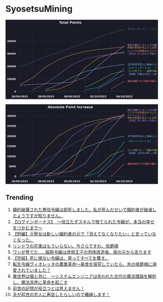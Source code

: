 # SyosetsuMining


![](https://raw.githubusercontent.com/exc4l/SyosetsuMining/main/plots/point_trend.png)

![](https://raw.githubusercontent.com/exc4l/SyosetsuMining/main/plots/point_increase.png)


## Trending

1. [婚約破棄された悪役令嬢は即死しました。私が死んだせいで婚約者が破滅したようですが知りません。](https://ncode.syosetu.com/n8240ik/)
2. [【ログインボーナス】　〜役立たずスキルで捨てられた令嬢が、本当の幸せをつかむまで〜](https://ncode.syosetu.com/n9512ij/)
3. [【短編】元聖女は新しい婚約者の元で「消えてなくなりたい」と言っていなくなった。](https://ncode.syosetu.com/n1047il/)
4. [リンドウの花束はもういらない。今さらですわ、伯爵様](https://ncode.syosetu.com/n8963ik/)
5. [ワシが育てた……脳筋令嬢は虚弱王子の肉体改造後、彼の元から去ります](https://ncode.syosetu.com/n0687il/)
6. [【完結】死に損ない令嬢は、笑ってすべてを覆す。](https://ncode.syosetu.com/n9162ik/)
7. [転生令嬢ヴィオレッタの農業革命～美食を探究していたら、氷の侯爵様に溺愛されていました？](https://ncode.syosetu.com/n1580ik/)
8. [異世界は猫と共に　～システムエンジニアは失われた古代の魔法理論を解析し、魔法具界に革命を起こす](https://ncode.syosetu.com/n3803ik/)
9. [前世の記憶が役立つとは思えません！](https://ncode.syosetu.com/n5619ik/)
10. [夫が前世の恋人に再会したらしいので離縁します！](https://ncode.syosetu.com/n9293ik/)
